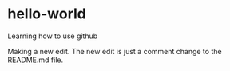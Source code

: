 # hello-world
Learning how to use github


Making a new edit. The new edit is just a comment change to the README.md file.
